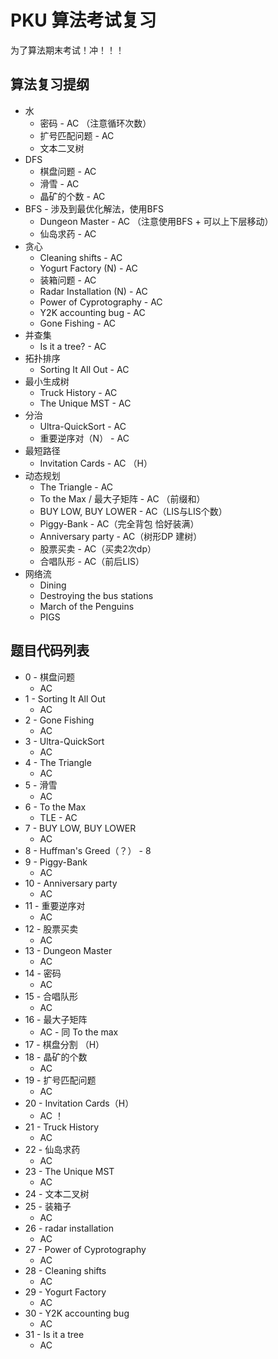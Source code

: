 # PKU 算法考试复习

为了算法期末考试！冲！！！

## 算法复习提纲

- 水
  - 密码 - AC （注意循环次数）
  - 扩号匹配问题 - AC
  - 文本二叉树
- DFS
  - 棋盘问题 - AC
  - 滑雪 - AC
  - 晶矿的个数 - AC
- BFS - 涉及到最优化解法，使用BFS
  - Dungeon Master - AC （注意使用BFS + 可以上下层移动）
  - 仙岛求药 - AC
- 贪心
  - Cleaning shifts - AC
  - Yogurt Factory (N) - AC
  - 装箱问题 - AC
  - Radar Installation (N) - AC
  - Power of Cyprotography - AC
  - Y2K accounting bug - AC
  - Gone Fishing - AC
- 并查集
  - Is it a tree? - AC
- 拓扑排序
  - Sorting It All Out - AC
- 最小生成树
  - Truck History - AC
  - The Unique MST - AC
- 分治
  - Ultra-QuickSort - AC
  - 重要逆序对（N） - AC
- 最短路径
  - Invitation Cards - AC （H）
- 动态规划
  - The Triangle - AC
  - To the Max / 最大子矩阵 - AC （前缀和）
  - BUY LOW, BUY LOWER - AC（LIS与LIS个数）
  - Piggy-Bank - AC（完全背包 恰好装满）
  - Anniversary party - AC（树形DP 建树）
  - 股票买卖 - AC（买卖2次dp）
  - 合唱队形 - AC（前后LIS）
- 网络流
  - Dining
  - Destroying the bus stations
  - March of the Penguins
  - PIGS

## 题目代码列表

- 0 - 棋盘问题
  - AC
- 1 - Sorting It All Out
  - AC
- 2 - Gone Fishing
  - AC
- 3 - Ultra-QuickSort
  - AC
- 4 - The Triangle
  - AC
- 5 - 滑雪
  - AC
- 6 - To the Max
  - TLE - AC
- 7 - BUY LOW, BUY LOWER
  - AC
- 8 - Huffman's Greed（？） - 8
- 9 - Piggy-Bank
  - AC
- 10 - Anniversary party
  - AC
- 11 - 重要逆序对
  - AC
- 12 - 股票买卖
  - AC
- 13 - Dungeon Master
  - AC
- 14 - 密码
  - AC
- 15 - 合唱队形
  - AC
- 16 - 最大子矩阵
  - AC - 同 To the max
- 17 - 棋盘分割 （H）
- 18 - 晶矿的个数
  - AC
- 19 - 扩号匹配问题
  - AC
- 20 - Invitation Cards（H）
  - AC ！
- 21 - Truck History
  - AC
- 22 - 仙岛求药
  - AC
- 23 - The Unique MST
  - AC
- 24 - 文本二叉树
- 25 - 装箱子
  - AC
- 26 - radar installation
  - AC
- 27 - Power of Cyprotography
  - AC
- 28 - Cleaning shifts
  - AC
- 29 - Yogurt Factory
  - AC
- 30 - Y2K accounting bug
  - AC
- 31 - Is it a tree
  - AC


